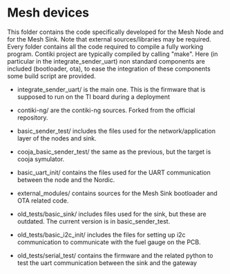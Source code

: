 Mesh devices
========================

This folder contains the code specifically developed for the Mesh Node and for the Mesh Sink. Note that external sources/libraries may be required. Every folder contains all the code required to compile a fully working program. 
Contiki project are typically compiled by calling "make". Here (in particular in the integrate_sender_uart) non standard components are included (bootloader, ota), to ease the integration of these components some build script are provided.


- integrate_sender_uart/ is the main one. This is the firmware that is supposed to run on the TI board during a deployment

- contiki-ng/ are the contiki-ng sources. Forked from the official repository.

- basic_sender_test/ includes the files used for the network/application layer of the nodes and sink.

- cooja_basic_sender_test/ the same as the previous, but the target is cooja symulator.

- basic_uart_init/ contains the files used for the UART communication between the node and the Nordic.

- external_modules/ contains sources for the Mesh Sink bootloader and OTA related code.

- old_tests/basic_sink/ includes files used for the sink, but these are outdated. The current version is in basic_sender_test.

- old_tests/basic_i2c_init/ includes the files for setting up i2c communication to communicate with the fuel gauge on the PCB.

- old_tests/serial_test/ contains the firmware and the related python to test the uart communication between the sink and the gateway


